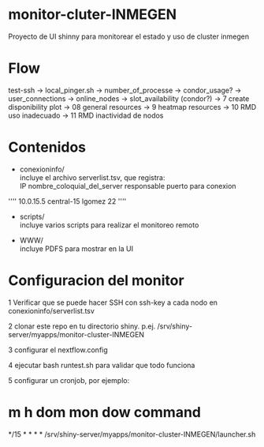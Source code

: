 # monitor-cluter-INMEGEN
Proyecto de UI shinny para monitorear el estado y uso de cluster inmegen

# Flow
test-ssh -> local_pinger.sh -> number_of_processe -> condor_usage? -> user_connections -> online_nodes -> slot_availability (condor?) -> 7 create disponibility plot -> 08 general resources -> 9 heatmap resources -> 10 RMD uso inadecuado -> 11 RMD inactividad de nodos

# Contenidos

* conexioninfo/  
incluye el archivo serverlist.tsv, que registra:  
IP  nombre_coloquial_del_server responsable puerto para conexion

''''
10.0.15.5	central-15	lgomez	22
''''

* scripts/  
incluye varios scripts para realizar el monitoreo remoto

* WWW/  
incluye PDFS para mostrar en la UI

# Configuracion del monitor

1 Verificar que se puede hacer SSH con ssh-key a cada nodo en conexioninfo/serverlist.tsv

2 clonar este repo en tu directorio shiny. p.ej. /srv/shiny-server/myapps/monitor-cluster-INMEGEN

3 configurar el nextflow.config

4 ejecutar bash runtest.sh para validar que todo funciona

5 configurar un cronjob, por ejemplo:
# m h  dom mon dow   command
*/15 * * * * /srv/shiny-server/myapps/monitor-cluster-INMEGEN/launcher.sh

